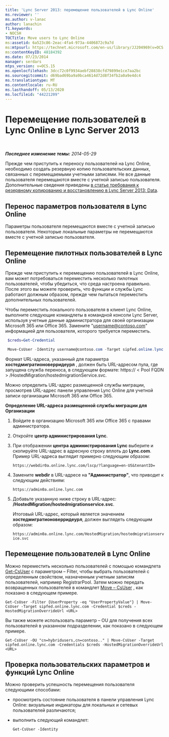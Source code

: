 ```yaml
---
title: 'Lync Server 2013: перемещение пользователей в Lync Online'
ms.reviewer: ''
ms.author: v-lanac
author: lanachin
f1.keywords:
- NOCSH
TOCTitle: Move users to Lync Online
ms:assetid: 6a523c86-2eac-4fa4-973a-4406872c9a7d
ms:mtpsurl: https://technet.microsoft.com/en-us/library/JJ204969(v=OCS.15)
ms:contentKeyID: 48184392
ms.date: 07/23/2014
manager: serdars
mtps_version: v=OCS.15
ms.openlocfilehash: 3dcc72c0f9934aebf28838cfd79899e1ce7aa2bc
ms.sourcegitcommit: d69bad69ba9a9bca4614d72d8f34fb2a0a9e4dc4
ms.translationtype: MT
ms.contentlocale: ru-RU
ms.lasthandoff: 05/13/2020
ms.locfileid: "44221209"
---
```

<div data-xmlns="http://www.w3.org/1999/xhtml">

<div class="topic" data-xmlns="http://www.w3.org/1999/xhtml" data-msxsl="urn:schemas-microsoft-com:xslt" data-cs="https://msdn.microsoft.com/">

<div data-asp="https://msdn2.microsoft.com/asp">

# <a name="move-users-to-lync-online-in-lync-server-2013"></a>Перемещение пользователей в Lync Online в Lync Server 2013

</div>

<div id="mainSection">

<div id="mainBody">

<span> </span>

_**Последнее изменение темы:** 2014-05-29_

Прежде чем приступить к переносу пользователей на Lync Online, необходимо создать резервную копию пользовательских данных, связанных с перемещаемыми учетными записями. Не все данные пользователя перемещаются вместе с учетной записью пользователя. Дополнительные сведения приведены [в статье требования к резервному копированию и восстановлению в Lync Server 2013: Data](lync-server-2013-backup-and-restoration-requirements-data.md).

<div>

## <a name="migrate-user-settings-to-lync-online"></a>Перенос параметров пользователя в Lync Online

Параметры пользователя перемещаются вместе с учетной записью пользователя. Некоторые локальные параметры не перемещаются вместе с учетной записью пользователя.

</div>

<div>

## <a name="moving-pilot-users-to-lync-online"></a>Перемещение пилотных пользователей в Lync Online

Прежде чем приступить к перемещению пользователей в Lync Online, вам может потребоваться переместить несколько пилотных пользователей, чтобы убедиться, что среда настроена правильно. После этого вы можете проверить, что функции и службы Lync работают должным образом, прежде чем пытаться переместить дополнительных пользователей.

Чтобы переместить локального пользователя в клиент Lync Online, выполните следующие командлеты в командной консоли Lync Server, используя учетные данные администратора для своей организации Microsoft 365 или Office 365. Замените "username@contoso.com" информацией для пользователя, которого требуется переместить.

   ```PowerShell
    $creds=Get-Credential
   ```

   ```PowerShell
    Move-CsUser -Identity username@contoso.com -Target sipfed.online.lync.com -Credential $creds -HostedMigrationOverrideUrl <URL>
   ```

Формат URL-адреса, указанный для параметра **хостедмигратионоверридеурл** , должен быть URL-адресом пула, где запущена служба переноса, в следующем формате: https:// \< Pool FQDN \> /HostedMigration/hostedmigrationService.svc.

Можно определить URL-адрес размещенной службы миграции, просмотрев URL-адрес панели управления Lync Online для учетной записи организации Microsoft 365 или Office 365.

**Определение URL-адреса размещенной службы миграции для Организации**

1.  Войдите в организацию Microsoft 365 или Office 365 с правами администратора.

2.  Откройте **центр администрирования Lync**.

3.  При отображении **центра администрирования Lync** выберите и скопируйте URL-адрес в адресную строку вплоть до **Lync.com**. Пример URL-адреса выглядит примерно следующим образом:
    
    `https://webdir0a.online.lync.com/lscp/?language=en-US&tenantID=`

4.  Замените **webdir** в URL-адресе на **"Администратор"**, что приводит к следующим действиям:
    
    `https://admin0a.online.lync.com`

5.  Добавьте указанную ниже строку в URL-адрес: **/HostedMigration/hostedmigrationservice.svc**.
    
    Итоговый URL-адрес, который является значением **хостедмигратионоверридеурл**, должен выглядеть следующим образом:
    
    `https://admin0a.online.lync.com/HostedMigration/hostedmigrationservice.svc`

</div>

<div>

## <a name="moving-users-to-lync-online"></a>Перемещение пользователей в Lync Online

Можно переместить несколько пользователей с помощью командлета [Get-CsUser](https://docs.microsoft.com/powershell/module/skype/Get-CsUser) с параметром – Filter, чтобы выбрать пользователей с определенным свойством, назначенным учетным записям пользователей, например RegistrarPool. Затем можно передать возвращенных пользователей в командлет [Move – CsUser](https://docs.microsoft.com/powershell/module/skype/Move-CsUser) , как показано в следующем примере.

    Get-CsUser -Filter {UserProperty -eq "UserPropertyValue"} | Move-CsUser -Target sipfed.online.lync.com -Credential $creds -HostedMigrationOverrideUrl <URL>

Вы также можете использовать параметр – OU для получения всех пользователей в указанном подразделении, как показано в следующем примере.

    Get-CsUser -OU "cn=hybridusers,cn=contoso.." | Move-CsUser -Target sipfed.online.lync.com -Credentials $creds -HostedMigrationOverrideUrl <URL>

</div>

<div>

## <a name="verify-lync-online-user-settings-and-features"></a>Проверка пользовательских параметров и функций Lync Online

Можно проверить успешность перемещения пользователя следующими способами:

  - просмотреть состояние пользователя в панели управления Lync Online: визуальные индикаторы для локальных и сетевых пользователей различаются;

  - выполнить следующий командлет:
    
        Get-CsUser -Identity

</div>

</div>

<span> </span>

</div>

</div>

</div>

